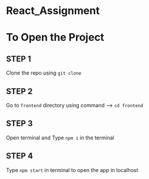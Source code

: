 # React_Assignment


# To Open the Project 

## STEP 1

Clone the repo using 
`git clone`

## STEP 2

Go to `frontend` directory
using command --> `cd frontend`

## STEP 3

Open terminal and
Type `npm i` in the terminal

## STEP 4

Type `npm start` in terminal to open the app in localhost
